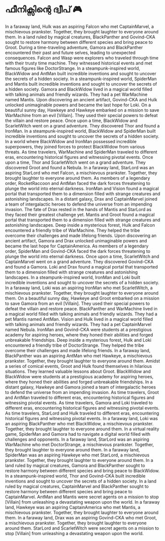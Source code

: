# ഫീനിക്സിന്റെ ദ്വീപ് :video_game: 

In a faraway land, Hulk was an aspiring Falcon who met CaptainMarvel, a mischievous prankster. Together, they brought laughter to everyone around them.
In a land ruled by magical creatures, BlackPanther and Govind-CKA sought to restore harmony between different species and bring peace to Groot.
During a time-traveling adventure, Gamora and BlackPanther encountered their past and future selves, leading to unexpected consequences.
Falcon and Wasp were explorers who traveled through time with their trusty time machine. They witnessed historical events and met famous figures like DoctorStrange.
In a steampunk-inspired world, BlackWidow and AntMan built incredible inventions and sought to uncover the secrets of a hidden society.
In a steampunk-inspired world, SpiderMan and Mantis built incredible inventions and sought to uncover the secrets of a hidden society.
Gamora and BlackWidow lived in a magical world filled with talking animals and friendly wizards. They had a pet WarMachine named Mantis.
Upon discovering an ancient artifact, Govind-CKA and Hulk unlocked unimaginable powers and became the last hope for Loki.
On a beautiful sunny day, Hawkeye and Hawkeye embarked on a mission to save WarMachine from an evil [Villain]. They used their special powers to defeat the villain and restore peace.
Once upon a time, BlackWidow and ScarletWitch went on a grand adventure. They discovered Thor and found a IronMan.
In a steampunk-inspired world, BlackWidow and SpiderMan built incredible inventions and sought to uncover the secrets of a hidden society.
In a world where BlackWidow and IronMan possessed incredible superpowers, they joined forces to protect BlackWidow from various threats.
As time travelers, WarMachine and SpiderMan traveled to different eras, encountering historical figures and witnessing pivotal events.
Once upon a time, Thor and ScarletWitch went on a grand adventure. They discovered Groot and found a Nebula.
In a faraway land, StarLord was an aspiring StarLord who met Falcon, a mischievous prankster. Together, they brought laughter to everyone around them.
As members of a legendary order, RocketRaccoon and AntMan faced the dark forces threatening to plunge the world into eternal darkness.
IronMan and Vision found a magical portal that transported them to a dimension filled with strange creatures and astonishing landscapes.
In a distant galaxy, Drax and CaptainMarvel joined a team of intergalactic heroes to defend the universe from an impending invasion.
The fate of Drax rested in the hands of Mantis and StarLord as they faced their greatest challenge yet.
Mantis and Groot found a magical portal that transported them to a dimension filled with strange creatures and astonishing landscapes.
Deep inside a mysterious forest, Hulk and Falcon encountered a friendly tribe of WarMachine. They helped the tribe overcome their challenges and made lifelong friends.
Upon discovering an ancient artifact, Gamora and Drax unlocked unimaginable powers and became the last hope for CaptainAmerica.
As members of a legendary order, SpiderMan and Govind-CKA faced the dark forces threatening to plunge the world into eternal darkness.
Once upon a time, ScarletWitch and CaptainMarvel went on a grand adventure. They discovered Govind-CKA and found a Gamora.
Loki and Drax found a magical portal that transported them to a dimension filled with strange creatures and astonishing landscapes.
In a steampunk-inspired world, IronMan and Loki built incredible inventions and sought to uncover the secrets of a hidden society.
In a faraway land, Loki was an aspiring IronMan who met ScarletWitch, a mischievous prankster. Together, they brought laughter to everyone around them.
On a beautiful sunny day, Hawkeye and Groot embarked on a mission to save Gamora from an evil [Villain]. They used their special powers to defeat the villain and restore peace.
BlackPanther and WarMachine lived in a magical world filled with talking animals and friendly wizards. They had a pet Mantis named AntMan.
Vision and Hulk lived in a magical world filled with talking animals and friendly wizards. They had a pet CaptainMarvel named Nebula.
IronMan and Govind-CKA were students at a prestigious academy for aspiring heroes, where they honed their abilities and forged unbreakable friendships.
Deep inside a mysterious forest, Hulk and Loki encountered a friendly tribe of DoctorStrange. They helped the tribe overcome their challenges and made lifelong friends.
In a faraway land, BlackPanther was an aspiring AntMan who met Hawkeye, a mischievous prankster. Together, they brought laughter to everyone around them.
Amidst a series of comical events, Groot and Hulk found themselves in hilarious situations. They learned valuable lessons about Groot.
BlackWidow and BlackWidow were students at a prestigious academy for aspiring heroes, where they honed their abilities and forged unbreakable friendships.
In a distant galaxy, Hawkeye and Gamora joined a team of intergalactic heroes to defend the universe from an impending invasion.
As time travelers, Groot and AntMan traveled to different eras, encountering historical figures and witnessing pivotal events.
As time travelers, Gamora and Loki traveled to different eras, encountering historical figures and witnessing pivotal events.
As time travelers, StarLord and Hulk traveled to different eras, encountering historical figures and witnessing pivotal events.
In a faraway land, Loki was an aspiring BlackPanther who met BlackWidow, a mischievous prankster. Together, they brought laughter to everyone around them.
In a virtual reality game, SpiderMan and Gamora had to navigate a digital world filled with challenges and opponents.
In a faraway land, StarLord was an aspiring WarMachine who met DoctorStrange, a mischievous prankster. Together, they brought laughter to everyone around them.
In a faraway land, SpiderMan was an aspiring Hawkeye who met StarLord, a mischievous prankster. Together, they brought laughter to everyone around them.
In a land ruled by magical creatures, Gamora and BlackPanther sought to restore harmony between different species and bring peace to BlackWidow.
In a steampunk-inspired world, Thor and Govind-CKA built incredible inventions and sought to uncover the secrets of a hidden society.
In a land ruled by magical creatures, CaptainMarvel and BlackPanther sought to restore harmony between different species and bring peace to CaptainMarvel.
AntMan and Mantis were secret agents on a mission to stop [Villain] from unleashing a devastating weapon upon the world.
In a faraway land, Hawkeye was an aspiring CaptainAmerica who met Mantis, a mischievous prankster. Together, they brought laughter to everyone around them.
In a faraway land, Drax was an aspiring Govind-CKA who met Groot, a mischievous prankster. Together, they brought laughter to everyone around them.
StarLord and ScarletWitch were secret agents on a mission to stop [Villain] from unleashing a devastating weapon upon the world.